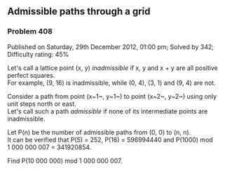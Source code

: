Admissible paths through a grid
-------------------------------

### Problem 408

Published on Saturday, 29th December 2012, 01:00 pm; Solved by 342;
Difficulty rating: 45%

Let's call a lattice point (x, y) *inadmissible* if x, y and x + y are
all positive perfect squares.\
 For example, (9, 16) is inadmissible, while (0, 4), (3, 1) and (9, 4)
are not.

Consider a path from point (x~1~, y~1~) to point (x~2~, y~2~) using only
unit steps north or east.\
 Let's call such a path *admissible* if none of its intermediate points
are inadmissible.

Let P(n) be the number of admissible paths from (0, 0) to (n, n).\
 It can be verified that P(5) = 252, P(16) = 596994440 and P(1000) mod
1 000 000 007 = 341920854.

Find P(10 000 000) mod 1 000 000 007.
